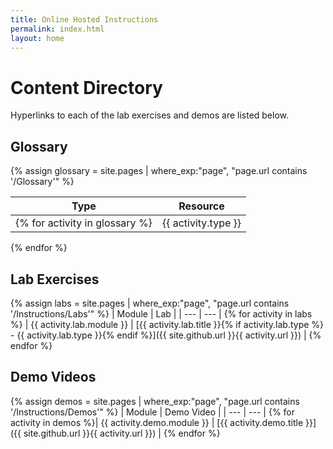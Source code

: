 ```yaml
---
title: Online Hosted Instructions
permalink: index.html
layout: home
---
```


# Content Directory

Hyperlinks to each of the lab exercises and demos are listed below.

## Glossary

{% assign glossary = site.pages | where_exp:"page", "page.url contains '/Glossary'" %}

| Type | Resource |
| --- | --- | 
{% for activity in glossary  %} | {{ activity.type }} | [{{ activity.type.title }}]({{ site.github.url }}{{ activity.url }}) |
{% endfor %}

## Lab Exercises

{% assign labs = site.pages | where_exp:"page", "page.url contains '/Instructions/Labs'" %}
| Module | Lab |
| --- | --- | 
{% for activity in labs  %} | {{ activity.lab.module }} | [{{ activity.lab.title }}{% if activity.lab.type %} - {{ activity.lab.type }}{% endif %}]({{ site.github.url }}{{ activity.url }}) |
{% endfor %}

## Demo Videos

{% assign demos = site.pages | where_exp:"page", "page.url contains '/Instructions/Demos'" %}
| Module | Demo Video |
| --- | --- | 
{% for activity in demos  %}| {{ activity.demo.module }} | [{{ activity.demo.title }}]({{ site.github.url }}{{ activity.url }}) |
{% endfor %}
